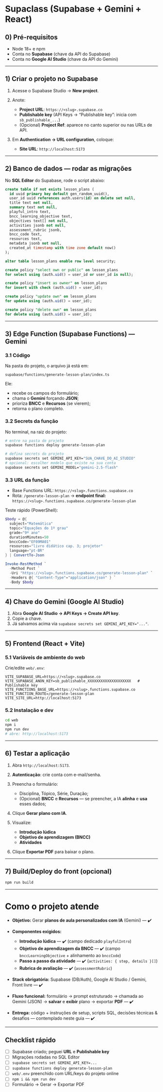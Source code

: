 # Supaclass (Supabase + Gemini + React)

## 0) Pré-requisitos

* Node 18+ e npm
* Conta no **Supabase** (chave da API do Supabase)
* Conta no **Google AI Studio** (chave da API do Gemini)

---

## 1) Criar o projeto no Supabase

1. Acesse o Supabase Studio → **New project**.

2. Anote:

   * **Project URL**: `https://<slug>.supabase.co`
   * **Publishable key** (API Keys → “Publishable key”: inicia com `sb_publishable_...`)
   * (Opcional) **Project Ref**: aparece no canto superior ou nas URLs de API.

3. Em **Authentication → URL configuration**, coloque:

   * **Site URL**: `http://localhost:5173`

---

## 2) Banco de dados — rodar as migrações

No **SQL Editor** do Supabase, rode o script abaixo:

```sql
create table if not exists lesson_plans (
  id uuid primary key default gen_random_uuid(),
  user_id uuid references auth.users(id) on delete set null,
  title text not null,
  summary text not null,
  playful_intro text,
  bncc_learning_objective text, 
  objectives text[] not null,
  activities jsonb not null,
  assessment_rubric jsonb,   
  bncc_code text,
  resources text,
  metadata jsonb not null,   
  created_at timestamp with time zone default now()
);

alter table lesson_plans enable row level security;

create policy "select own or public" on lesson_plans
for select using (auth.uid() = user_id or user_id is null);

create policy "insert as owner" on lesson_plans
for insert with check (auth.uid() = user_id);

create policy "update own" on lesson_plans
for update using (auth.uid() = user_id);

create policy "delete own" on lesson_plans
for delete using (auth.uid() = user_id);
```

---

## 3) Edge Function (Supabase Functions) — Gemini

### 3.1 Código

Na pasta do projeto, o arquivo já está em:

```
supabase/functions/generate-lesson-plan/index.ts
```

Ele:

* recebe os campos do formulário;
* chama o **Gemini** forçando **JSON**;
* prioriza **BNCC** e **Recursos** (se vierem);
* retorna o plano completo.

### 3.2 Secrets da função

No terminal, na raiz do projeto:

```bash
# entre na pasta do projeto
supabase functions deploy generate-lesson-plan

# defina secrets do projeto
supabase secrets set GEMINI_API_KEY="SUA_CHAVE_DO_AI_STUDIO"
# opcional: escolher modelo que existe na sua conta
supabase secrets set GEMINI_MODEL="gemini-2.5-flash"
```

### 3.3 URL da função
* Base Functions URL: `https://<slug>.functions.supabase.co`
* Rota: `/generate-lesson-plan`
  → **endpoint final:** `https://<slug>.functions.supabase.co/generate-lesson-plan`

Teste rápido (PowerShell):

```powershell
$body = @{
  subject="Matemática"
  topic="Equações do 1º grau"
  grade="9º ano"
  durationMinutes=50
  bnccCode="EF09MA01"
  resources="livro didático cap. 3; projetor"
  language="pt-BR"
} | ConvertTo-Json

Invoke-RestMethod `
  -Method Post `
  -Uri "https://<slug>.functions.supabase.co/generate-lesson-plan" `
  -Headers @{ "Content-Type"="application/json" } `
  -Body $body
```

---

## 4) Chave do Gemini (Google AI Studio)

1. Abra **Google AI Studio → API Keys → Create API key**.
2. Copie a chave.
3. Já salvamos acima via `supabase secrets set GEMINI_API_KEY="..."`.

---

## 5) Frontend (React + Vite)

### 5.1 Variáveis de ambiente do **web**

Crie/edite `web/.env`:

```
VITE_SUPABASE_URL=https://<slug>.supabase.co
VITE_SUPABASE_ANON_KEY=sb_publishable_XXXXXXXXXXXXXXXXXXXX   # Publishable key
VITE_FUNCTIONS_BASE_URL=https://<slug>.functions.supabase.co
VITE_FUNCTION_ROUTE=/generate-lesson-plan
VITE_SITE_URL=http://localhost:5173
```

### 5.2 Instalação e dev

```bash
cd web
npm i
npm run dev
# abre: http://localhost:5173
```

---

## 6) Testar a aplicação

1. Abra `http://localhost:5173`.
2. **Autenticação**: crie conta com e-mail/senha.
3. Preencha o formulário:

   * Disciplina, Tópico, Série, Duração;
   * (Opcional) **BNCC** e **Recursos** — se preencher, a IA **alinha** e **usa** esses dados;
4. Clique **Gerar plano com IA**.
5. Visualize:

   * **Introdução lúdica**
   * **Objetivo de aprendizagem (BNCC)**
   * **Atividades**
6. Clique **Exportar PDF** para baixar o plano.

---

## 7) Build/Deploy do front (opcional)

```bash
npm run build
```

---

# Como o projeto atende

* **Objetivo:** Gerar **planos de aula personalizados com IA** (Gemini) — ✔️
* **Componentes exigidos:**

  * **Introdução lúdica** — ✔️ (campo dedicado `playfulIntro`)
  * **Objetivo de aprendizagem da BNCC** — ✔️ (campo `bnccLearningObjective` + alinhamento ao `bnccCode`)
  * **Passo a passo da atividade** — ✔️ (`activities: { step, details }[]`)
  * **Rubrica de avaliação** — ✔️ (`assessmentRubric`)
* **Stack obrigatória:** Supabase (DB/Auth), Google AI Studio / Gemini, Front livre — ✔️
* **Fluxo funcional:** formulário → prompt estruturado → chamada ao Gemini (JSON) → **salvar** e **exibir** plano → exportar **PDF** — ✔️
* **Entrega:** código + instruções de setup, scripts SQL, decisões técnicas & desafios — contemplado neste guia — ✔️

---

## Checklist rápido

* [ ] Supabase criado; peguei **URL** e **Publishable key**
* [ ] Migrações rodadas no SQL Editor
* [ ] `supabase secrets set GEMINI_API_KEY=...`
* [ ] `supabase functions deploy generate-lesson-plan`
* [ ] `web/.env` preenchido com URL/keys do projeto online
* [ ] `npm i && npm run dev`
* [ ] Formulário → Gerar → Exportar PDF

